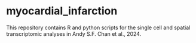 # myocardial_infarction
This repository contains R and python scripts for the single cell and spatial transcriptomic analyses in Andy S.F. Chan et al., 2024.
